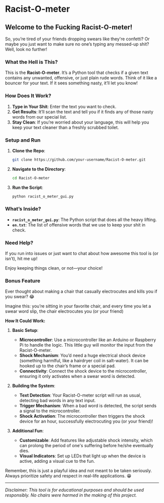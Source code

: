 # Racist-O-meter

## Welcome to the Fucking Racist-O-meter!

So, you’re tired of your friends dropping swears like they're confetti? Or maybe you just want to make sure no one’s typing any messed-up shit? Well, look no further!

### What the Hell is This?

This is the **Racist-O-meter**. It’s a Python tool that checks if a given text contains any unwanted, offensive, or just plain rude words. Think of it like a bouncer for your text. If it sees something nasty, it’ll let you know!

### How Does It Work?

1. **Type in Your Shit**: Enter the text you want to check.
2. **Get Results**: It’ll scan the text and tell you if it finds any of those nasty words from our special list.
3. **Stay Clean**: If you’re worried about your language, this will help you keep your text cleaner than a freshly scrubbed toilet.

### Setup and Run

1. **Clone the Repo**:
   ```bash
   git clone https://github.com/your-username/Racist-O-meter.git
   ```
2. **Navigate to the Directory**:
   ```bash
   cd Racist-O-meter
   ```
3. **Run the Script**:
   ```bash
   python racist_o_meter_gui.py
   ```

### What’s Inside?

- **`racist_o_meter_gui.py`**: The Python script that does all the heavy lifting.
- **`en.txt`**: The list of offensive words that we use to keep your shit in check.

### Need Help?

If you run into issues or just want to chat about how awesome this tool is (or isn’t), hit me up!

Enjoy keeping things clean, or not—your choice!

### Bonus Feature

Ever thought about making a chair that casually electrocutes and kills you if you swear? 😂

Imagine this: you’re sitting in your favorite chair, and every time you let a swear word slip, the chair electrocutes you (or your friend)

**How It Could Work:**

1. **Basic Setup**:
   - **Microcontroller**: Use a microcontroller like an Arduino or Raspberry Pi to handle the logic. This little guy will monitor the input from the Racist-O-meter.
   - **Shock Mechanism**: You’d need a huge electrical shock device (something harmlful, like a hairdryer coil in salt-water). It can be hooked up to the chair’s frame or a special pad.
   - **Connectivity**: Connect the shock device to the microcontroller, ensuring it only activates when a swear word is detected.

2. **Building the System**:
   - **Text Detection**: Your Racist-O-meter script will run as usual, detecting bad words in any text input.
   - **Trigger Mechanism**: When a bad word is detected, the script sends a signal to the microcontroller.
   - **Shock Activation**: The microcontroller then triggers the shock device for an hour, successfully electrocuting you (or your friend)!

3. **Additional Fun**:
   - **Customizable**: Add features like adjustable shock intensity, which can prolong the period of one's suffering before he/she eventually dies.
   - **Visual Indicators**: Set up LEDs that light up when the device is active, adding a visual cue to the fun.

Remember, this is just a playful idea and not meant to be taken seriously. Always prioritize safety and respect in real-life applications. 😁


---

*Disclaimer: This tool is for educational purposes and should be used responsibly. No chairs were harmed in the making of this project.*
```
